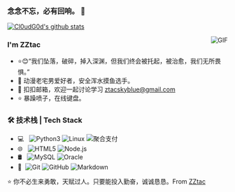 ### 念念不忘，必有回响。 👋
[![Cl0udG0d's github stats](https://github-readme-stats.vercel.app/api?username=ZZtac)](https://github.com/anuraghazra/github-readme-stats)

<img align="right" alt="GIF" src="https://raw.githubusercontent.com/JoeyBling/JoeyBling/master/pic/pusheencode.gif" />

### I'm ZZtac

- ⭐:blush:“我们坠落，破碎，掉入深渊，但我们终会被托起，被治愈，我们无所畏惧。”
- 🌱 动漫老宅男爱好者，安全浑水摸鱼选手。
- 💬 扣扣邮箱，欢迎一起讨论学习 [ztacskyblue@gmail.com](mailto:ztacskyblue@gmail.com)
- ⭐ 暴躁喷子，在线键盘。


### 🛠 技术栈 | Tech Stack

- 💻 &#160; ![Python3](https://img.shields.io/github/pipenv/locked/python-version/metabolize/rq-dashboard-on-heroku)
![Linux](https://img.shields.io/badge/-Linux-333333?style=flat&logo=Linux&logoColor=FCC624)
![聚合支付](https://img.shields.io/badge/-聚合支付-333333?style=flat&logo=payoneer&logoColor=FF4800)
- 🌐 &#160; ![HTML5](https://img.shields.io/badge/-HTML5-333333?style=flat&logo=HTML5)
![Node.js](https://img.shields.io/badge/-Node.js-333333?style=flat&logo=node.js)
- 🛢 &#160; ![MySQL](https://img.shields.io/badge/-MySQL-333333?style=flat&logo=mysql)
![Oracle](https://img.shields.io/badge/-Oracle-333333?style=flat&logo=Oracle)
- 🔧 &#160;![Git](https://img.shields.io/badge/-Git-333333?style=flat&logo=git)
![GitHub](https://img.shields.io/badge/-GitHub-333333?style=flat&logo=github)
![Markdown](https://img.shields.io/badge/-Markdown-333333?style=flat&logo=markdown)


⭐️ 你不必生来勇敢，天赋过人。只要能投入勤奋，诚诚恳恳。From [ZZtac](https://github.com/ZZtac)
